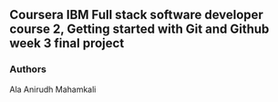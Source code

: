 ## Coursera IBM Full stack software developer course 2, Getting started with Git and Github week 3 final project

### Authors
Ala Anirudh Mahamkali
